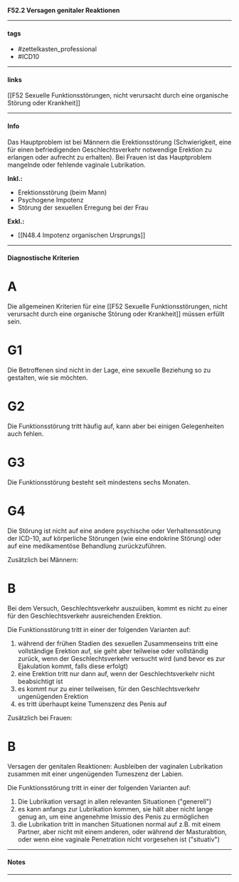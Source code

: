 __F52.2 Versagen genitaler Reaktionen__

___________________________________________
#### tags

- #zettelkasten_professional
- #ICD10 
___________________________________________
#### links

[[F52 Sexuelle Funktionsstörungen, nicht verursacht durch eine organische Störung oder Krankheit]]

___________________________________________
#### Info
Das Hauptproblem ist bei Männern die Erektionsstörung (Schwierigkeit, eine für einen befriedigenden Geschlechtsverkehr notwendige Erektion zu erlangen oder aufrecht zu erhalten). Bei Frauen ist das Hauptproblem mangelnde oder fehlende vaginale Lubrikation.

__Inkl.:__
- Erektionsstörung (beim Mann)  
- Psychogene Impotenz  
- Störung der sexuellen Erregung bei der Frau

__Exkl.:__
- [[N48.4 Impotenz organischen Ursprungs]]
___________________________________________
#### Diagnostische Kriterien

# A
Die allgemeinen Kriterien für eine [[F52 Sexuelle Funktionsstörungen, nicht verursacht durch eine organische Störung oder Krankheit]] müssen erfüllt sein.

# G1 
Die Betroffenen sind nicht in der Lage, eine sexuelle Beziehung so zu gestalten, wie sie möchten.

# G2
Die Funktionsstörung tritt häufig auf, kann aber bei einigen Gelegenheiten auch fehlen.

# G3
Die Funktionsstörung besteht seit mindestens sechs Monaten.

# G4
Die Störung ist nicht auf eine andere psychische oder Verhaltensstörung der ICD-10, auf körperliche Störungen (wie eine endokrine Störung) oder auf eine medikamentöse Behandlung zurückzuführen.

Zusätzlich bei Männern:

# B
Bei dem Versuch, Geschlechtsverkehr auszuüben, kommt es nicht zu einer für den Geschlechtsverkehr ausreichenden Erektion.

Die Funktionsstörung tritt in einer der folgenden Varianten auf:

1. während der frühen Stadien des sexuellen Zusammenseins tritt eine vollständige Erektion auf, sie geht aber teilweise oder vollständig zurück, wenn der Geschlechtsverkehr versucht wird (und bevor es zur Ejakulation kommt, falls diese erfolgt)
2. eine Erektion tritt nur dann auf, wenn der Geschlechtsverkehr nicht beabsichtigt ist
3. es kommt nur zu einer teilweisen, für den Geschlechtsverkehr ungenügenden Erektion
4. es tritt überhaupt keine Tumenszenz des Penis auf

Zusätzlich bei Frauen:

# B 
Versagen der genitalen Reaktionen: Ausbleiben der vaginalen Lubrikation zusammen mit einer ungenügenden Tumeszenz der Labien.

Die Funktionsstörung tritt in einer der folgenden Varianten auf:

1. Die Lubrikation versagt in allen relevanten Situationen ("generell")
2. es kann anfangs zur Lubrikation kommen, sie hält aber nicht lange genug an, um eine angenehme Imissio des Penis zu ermöglichen
3. die Lubrikation tritt in manchen Situationen normal auf z.B. mit einem Partner, aber nicht mit einem anderen, oder während der Masturabtion, oder wenn eine vaginale Penetration nicht vorgesehen ist ("situativ")
___________________________________________
#### Notes

___________________________________________

